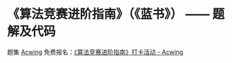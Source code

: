 # 《算法竞赛进阶指南》（《蓝书》） —— 题解及代码


题集 [Acwing](https://www.acwing.com/activity/) 免费报名：[《算法竞赛进阶指南》打卡活动 - Acwing](https://www.acwing.com/activity/content/6/) 





